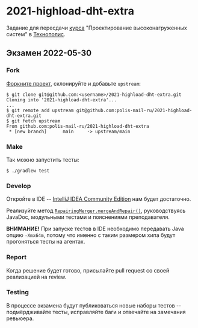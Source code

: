 # 2021-highload-dht-extra
Задание для пересдачи [курса](https://polis.mail.ru/curriculum/program/discipline/1257/) "Проектирование высоконагруженных систем" в [Технополис](https://polis.mail.ru).

## Экзамен 2022-05-30
### Fork
[Форкните проект](https://help.github.com/articles/fork-a-repo/), склонируйте и добавьте `upstream`:
```
$ git clone git@github.com:<username>/2021-highload-dht-extra.git
Cloning into '2021-highload-dht-extra'...
...
$ git remote add upstream git@github.com:polis-mail-ru/2021-highload-dht-extra.git
$ git fetch upstream
From github.com:polis-mail-ru/2021-highload-dht-extra
 * [new branch]      main     -> upstream/main
```

### Make
Так можно запустить тесты:
```
$ ./gradlew test
```

### Develop
Откройте в IDE -- [IntelliJ IDEA Community Edition](https://www.jetbrains.com/idea/) нам будет достаточно.

Реализуйте метод [`RepairingMerger.mergeAndRepair()`](src/main/java/ru/mail/polis/RepairingMerger.java),
руководствуясь JavaDoc, модульными тестами и пояснениями преподавателя.

**ВНИМАНИЕ!** При запуске тестов в IDE необходимо передавать Java опцию `-Xmx64m`, потому что
именно с таким размером хипа будут прогоняться тесты на агентах.

### Report
Когда решение будет готово, присылайте pull request со своей реализацией на review.

### Testing
В процессе экзамена будут публиковаться новые наборы тестов -- подмёрдживайте тесты, исправляйте баги и
отвечайте на замечания ревьюера.
